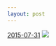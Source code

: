 ```yaml
---
layout: post
---
```


<p>
  <time><a href="/425">2015-07-31</a></time>
  <a href="/425"><img src="{{ site.assets_url }}/425-640.jpg" srcset="{{ site.assets_url }}/425-1280.jpg 1280w, {{ site.assets_url }}/425-960.jpg 960w, {{ site.assets_url }}/425-640.jpg 640w, {{ site.assets_url }}/425-320.jpg 320w" sizes="(min-width: 700px) 50vw, calc(100vw - 2rem)" /></a>
</p>
